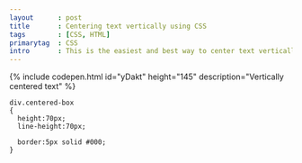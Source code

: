```yaml
---
layout      : post
title       : Centering text vertically using CSS
tags        : [CSS, HTML]
primarytag  : CSS
intro       : This is the easiest and best way to center text vertically, simply set the <code>line-height</code> to the same value as <code>height</code>. Remember that in order to modify the <code>height</code> of an element, it needs to be displayed as either a <code>block</code> or <code>inline-block</code>.
---
```


{% include codepen.html id="yDakt" height="145" description="Vertically centered text" %}

<!--prettify lang=css-->
    div.centered-box
    {
      height:70px;
      line-height:70px;

      border:5px solid #000;
    }